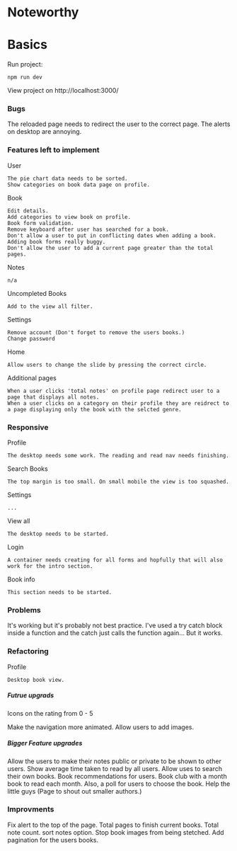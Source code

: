 # Noteworthy

# Basics

Run project:

    npm run dev

View project on http://localhost:3000/

### Bugs

The reloaded page needs to redirect the user to the correct page.
The alerts on desktop are annoying.

### Features left to implement

User

    The pie chart data needs to be sorted.
    Show categories on book data page on profile.

Book

    Edit details.
    Add categories to view book on profile.
    Book form validation.
    Remove keyboard after user has searched for a book.
    Don't allow a user to put in conflicting dates when adding a book.
    Adding book forms really buggy.
    Don't allow the user to add a current page greater than the total pages.

Notes

    n/a

Uncompleted Books

    Add to the view all filter.

Settings

    Remove account (Don't forget to remove the users books.)
    Change password

Home

    Allow users to change the slide by pressing the correct circle.

Additional pages

    When a user clicks 'total notes' on profile page redirect user to a page that displays all notes.
    When a user clicks on a category on their profile they are reidrect to a page displaying only the book with the selcted genre.

### Responsive

Profile

    The desktop needs some work. The reading and read nav needs finishing.

Search Books

    The top margin is too small. On small mobile the view is too squashed.

Settings

    ...

View all

    The desktop needs to be started.

Login

    A container needs creating for all forms and hopfully that will also work for the intro section.

Book info

    This section needs to be started.

### Problems

It's working but it's probably not best practice. I've used a try catch block inside a function and the catch just calls the function again... But it works.

### Refactoring

Profile

    Desktop book view.

##### Futrue upgrads

Icons on the rating from 0 - 5

Make the navigation more animated.
Allow users to add images.

##### Bigger Feature upgrades

Allow the users to make their notes public or private to be shown to other users.
Show average time taken to read by all users.
Allow uses to search their own books.
Book recommendations for users.
Book club with a month book to read each month. Also, a poll for users to choose the book.
Help the little guys (Page to shout out smaller authors.)

### Improvments

Fix alert to the top of the page.
Total pages to finish current books.
Total note count.
sort notes option.
Stop book images from being stetched.
Add pagination for the users books.
